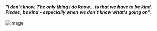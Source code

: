 ####  _"I don't know. The only thing I do know... is that we have to be kind. Please, be kind - especially when we don't know what's going on"._ <br /> 
![image](https://github.com/user-attachments/assets/91879ca9-4b95-4078-a716-6b0ee3880c37)



